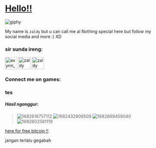 # [Hello!!](https://discord.gg/eGwDEy5KTZ)
![giphy](https://user-images.githubusercontent.com/89013668/235367034-1bbffef2-5323-4ffb-84c6-55d151892738.gif)


My name is `zaldy` but u can call me al
Nothing special here but follow my social media and more :) XD
<h3 align="left">sir sunda ireng:</h3>
<p align="left">
<a href="https://twitter.com/exynn_" target="blank"><img align="center" src="https://raw.githubusercontent.com/rahuldkjain/github-profile-readme-generator/master/src/images/icons/Social/twitter.svg" alt="exynn_" height="40" width="40" /></a>
<a href="https://www.facebook.com/mhd.afrilzaldy.7" target="blank"><img align="center" src="https://raw.githubusercontent.com/rahuldkjain/github-profile-readme-generator/master/src/images/icons/Social/facebook.svg" alt="zaldy" height="40" width="40" /></a>
<a href="https://www.youtube.com/c/Zaldy004" target="blank"><img align="center" src="https://raw.githubusercontent.com/rahuldkjain/github-profile-readme-generator/master/src/images/icons/Social/youtube.svg" alt="zaldy" height="40" width="40" /></a>
<p align="right">

<h3 align="left">Connect me on games:</h3>

### tes



<h5 align="left">Hasil nganggur:</h5>




> ![1682616757112](https://user-images.githubusercontent.com/89013668/234946662-ba6f63c0-4fa6-482f-9f57-bad5309dacc9.jpg)
> ![1682432906509](https://user-images.githubusercontent.com/89013668/234479106-375d0494-89df-4642-9be3-cabfc0a9cb76.jpg)
> ![1682669459040](https://user-images.githubusercontent.com/89013668/235367179-f62c8e92-2de9-4164-9bda-db38775b9492.jpg)
> ![1682602581119](https://user-images.githubusercontent.com/89013668/234946946-7ad0cc08-25b2-40aa-9211-63c3b7c03a67.jpg)




[here for free bitcoin !!](https://youtu.be/dQw4w9WgXcQ)

jangan terlalu gegabah 
